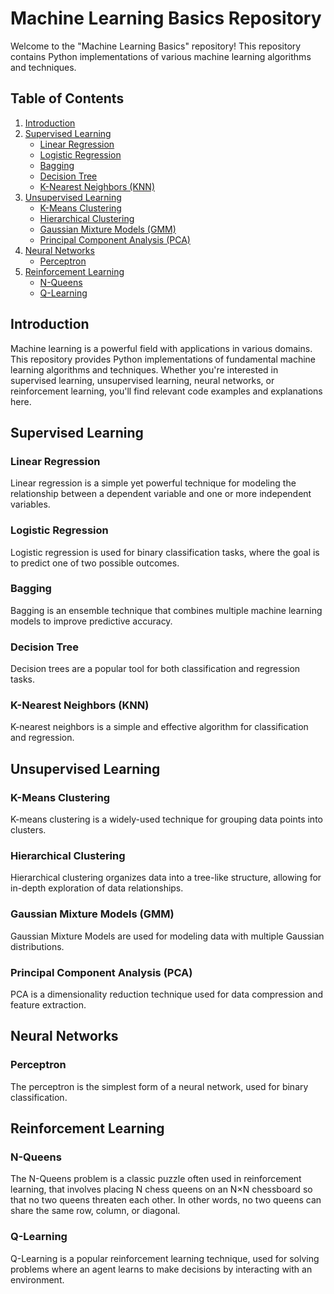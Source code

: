 # Machine Learning Basics Repository

Welcome to the "Machine Learning Basics" repository! This repository contains Python implementations of various machine learning algorithms and techniques. 

## Table of Contents

1. [Introduction](#introduction)
2. [Supervised Learning](#supervised-learning)
    - [Linear Regression](LinearRegressionWithoutOutliers.ipynb)
    - [Logistic Regression](LogisticRegression.ipynb)
    - [Bagging](Bagging.ipynb)
    - [Decision Tree](DecisionTreeWithKFold.ipynb)
    - [K-Nearest Neighbors (KNN)](KNNAlgorithm.ipynb)
3. [Unsupervised Learning](#unsupervised-learning)
    - [K-Means Clustering](KMeans.ipynb)
    - [Hierarchical Clustering](Hierarchical.ipynb)
    - [Gaussian Mixture Models (GMM)](GMM.ipynb)
    - [Principal Component Analysis (PCA)](PCA.ipynb)
4. [Neural Networks](#neural-networks)
    - [Perceptron](Perceptron.ipynb)
5. [Reinforcement Learning](#reinforcement-learning)
    - [N-Queens](NQueens.ipynb)
    - [Q-Learning](QLearning.ipynb)

## Introduction

Machine learning is a powerful field with applications in various domains. This repository provides Python implementations of fundamental machine learning algorithms and techniques. Whether you're interested in supervised learning, unsupervised learning, neural networks, or reinforcement learning, you'll find relevant code examples and explanations here.

## Supervised Learning

### Linear Regression

Linear regression is a simple yet powerful technique for modeling the relationship between a dependent variable and one or more independent variables.

### Logistic Regression

Logistic regression is used for binary classification tasks, where the goal is to predict one of two possible outcomes. 

### Bagging

Bagging is an ensemble technique that combines multiple machine learning models to improve predictive accuracy.

### Decision Tree

Decision trees are a popular tool for both classification and regression tasks. 

### K-Nearest Neighbors (KNN)

K-nearest neighbors is a simple and effective algorithm for classification and regression. 

## Unsupervised Learning

### K-Means Clustering

K-means clustering is a widely-used technique for grouping data points into clusters. 

### Hierarchical Clustering

Hierarchical clustering organizes data into a tree-like structure, allowing for in-depth exploration of data relationships. 

### Gaussian Mixture Models (GMM)

Gaussian Mixture Models are used for modeling data with multiple Gaussian distributions. 

### Principal Component Analysis (PCA)

PCA is a dimensionality reduction technique used for data compression and feature extraction. 

## Neural Networks

### Perceptron

The perceptron is the simplest form of a neural network, used for binary classification. 

## Reinforcement Learning

### N-Queens

The N-Queens problem is a classic puzzle often used in reinforcement learning, that involves placing N chess queens on an N×N chessboard so that no two queens threaten each other. In other words, no two queens can share the same row, column, or diagonal.

### Q-Learning

Q-Learning is a popular reinforcement learning technique, used for solving problems where an agent learns to make decisions by interacting with an environment.
